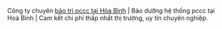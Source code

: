Công ty chuyên <a href="https://ngaydem.vn/giai-phap/cong-ty-chuyen-lap-dat-he-thong-pccc-tai-hoa-binh/">bảo trì pccc tại Hòa Bình</a> | Bảo dưỡng hệ thống pccc tại Hoà Bình | Cam kết chi phí thấp nhất thị trường, uy tín chuyên nghiệp.